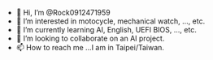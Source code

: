- 👋 Hi, I’m @Rock0912471959
- 👀 I’m interested in motocycle, mechanical watch, ..., etc.
- 🌱 I’m currently learning AI, English, UEFI BIOS, ..., etc.
- 💞️ I’m looking to collaborate on an AI project.
- 📫 How to reach me ...I am in Taipei/Taiwan.

<!---
Rock0912471959/Rock0912471959 is a ✨ special ✨ repository because its `README.md` (this file) appears on your GitHub profile.
You can click the Preview link to take a look at your changes.
--->
